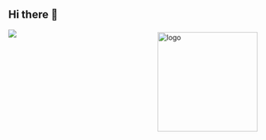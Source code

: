 ## Hi there 👋

![](https://komarev.com/ghpvc/?username=runningdev9999&color=blue)
<img src="https://github-readme-stats.vercel.app/api?username=runningdev9999&show_icons=true" alt="logo" height="200" align="right" style="margin: 5px; margin-bottom: 20px;" />
<!--
**runningdev9999/runningdev9999** is a ✨ _special_ ✨ repository because its `README.md` (this file) appears on your GitHub profile.

Here are some ideas to get you started:

- 🔭 I’m currently working on ...
- 🌱 I’m currently learning ...
- 👯 I’m looking to collaborate on ...
- 🤔 I’m looking for help with ...
- 💬 Ask me about ...
- 📫 How to reach me: ...
- 😄 Pronouns: ...
- ⚡ Fun fact: ...
-->
